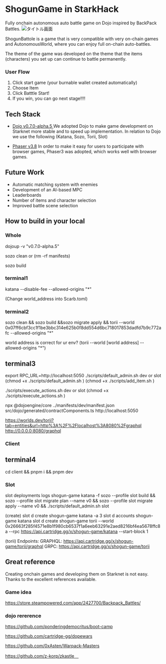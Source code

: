 # ShogunGame in StarkHack
Fully onchain autonomous auto battle game on Dojo inspired by BackPack Battles.
![タイトル画面](https://github.com/ZaK3939/StarkHack-shogun/assets/8872443/49ee0c73-645e-44de-88be-f6c366ad6dd8)

ShogunBattole is a game that is very compatible with very on-chain games and AutonomousWorld, where you can enjoy full on-chain auto-battles.

The theme of the game was developed on the theme that the items (characters) you set up can continue to battle permanently.

### User Flow
1. Click start game (your burnable wallet created automatically)
2. Choose Item
3. Click Batttle Start!
4. If you win, you can go next stage!!!!


## Tech Stack
- [Dojo v0.7.0-alpha.5 ](https://www.dojoengine.org/)
We adopted Dojo to make game development on Starknet more stable and to speed up implementation. In relation to Dojo we use the following (Katana, Sozo, Torii, Slot)

- [Phaser v3.8](https://phaser.io/)
In order to make it easy for users to participate with browser games, Phaser3 was adopted, which works well with browser games.


## Future Work
- Automatic matching system with enemies
- Development of an AI-based MPC
- Leaderboards
- Number of items and character selection
- Improved battle scene selection


## How to build in your local

### Whole

dojoup -v "v0.7.0-alpha.5"

sozo clean or (rm -rf manifests)

sozo build

### terminal1

katana --disable-fee --allowed-origins "\*"

(Change world_address into Scarb.toml)

### terminal2

sozo clean && sozo build &&sozo migrate apply && torii --world 0x07ff6cbf3cc1f1be3bbc314e625b0f8dd554d6bc718017853dadfd7b9c772afc --allowed-origins "\*"

world address is correct for ur env?
(torii --world [world address] --allowed-origins "\*")

## terminal3

export RPC_URL=http://localhost:5050
./scripts/default_admin.sh dev or slot
(chmod +x ./scripts/default_admin.sh )
(chmod +x ./scripts/add_item.sh )

./scripts/execute_actions.sh dev or slot
(chmod +x ./scripts/execute_actions.sh )

npx @dojoengine/core ../manifests/dev/manifest.json src/dojo/generated/contractComponents.ts http://localhost:5050

https://worlds.dev/torii?tab=entities&url=http%3A%2F%2Flocalhost%3A8080%2Fgraphql
http://0.0.0.0:8080/graphql

### Client

## terminal4

cd client && pnpm i && pnpm dev

### Slot

<!-- https://github.com/z-korp/zconqueror-contracts/blob/main/Scarb.toml -->

slot deployments logs shogun-game katana -f
sozo --profile slot build && sozo --profile slot migrate plan --name v0 && sozo --profile slot migrate apply --name v0 && ./scripts/default_admin.sh slot

(create)
slot d create shogun-game katana -a 3
slot d accounts shogun-game katana
slot d create shogun-game torii --world 0x26663f285f4571e8b1f980cb6537f1a6eeb63291e2aed8216bf4ea5678ffc8a --rpc https://api.cartridge.gg/x/shogun-game/katana --start-block 1

(torii)
Endpoints:
GRAPHQL: https://api.cartridge.gg/x/shogun-game/torii/graphql
GRPC: https://api.cartridge.gg/x/shogun-game/torii


## Great reference
Creating onchain games and developing them on Starknet is not easy. Thanks to the excellent references available.

### Game idea

https://store.steampowered.com/app/2427700/Backpack_Battles/

### dojo rererence

https://github.com/ponderingdemocritus/boot-camp

https://github.com/cartridge-gg/dopewars

https://github.com/0xAsten/Warpack-Masters

https://github.com/z-korp/zkastle　
